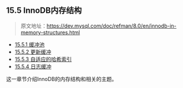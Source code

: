 ## 15.5 InnoDB内存结构

> 原文地址：https://dev.mysql.com/doc/refman/8.0/en/innodb-in-memory-structures.html

- [15.5.1 缓冲池](InnoDB_In-Memory_Structures/innodb-buffer-pool.md)
- [15.5.2 更新缓冲](InnoDB_In-Memory_Structures/innodb-change-buffer.md)
- [15.5.3 自适应的哈希索引](InnoDB_In-Memory_Structures/innodb-adaptive-hash.md)
- [15.5.4 日志缓冲](InnoDB_In-Memory_Structures/innodb-redo-log-buffer.md)

这一章节介绍InnoDB的内存结构和相关的主题。
